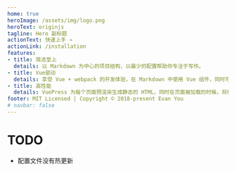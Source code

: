```yaml
---
home: true
heroImage: /assets/img/logo.png
heroText: originjs
tagline: Hero 副标题
actionText: 快速上手 →
actionLink: /installation
features:
- title: 简洁至上
  details: 以 Markdown 为中心的项目结构，以最少的配置帮助你专注于写作。
- title: Vue驱动
  details: 享受 Vue + webpack 的开发体验，在 Markdown 中使用 Vue 组件，同时可以使用 Vue 来开发自定义主题。
- title: 高性能
  details: VuePress 为每个页面预渲染生成静态的 HTML，同时在页面被加载的时候，将作为 SPA 运行。
footer: MIT Licensed | Copyright © 2018-present Evan You
# navbar: false
---
```


# TODO
* 配置文件没有热更新
<!-- * 侧边栏无法显示 -->
<!-- * 导航栏显示不全 -->
